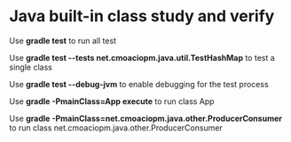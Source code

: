 # Java built-in class study and verify

Use **gradle test** to run all test

Use **gradle test --tests net.cmoaciopm.java.util.TestHashMap** to test a single class

Use **gradle test --debug-jvm** to enable debugging for the test process

Use **gradle -PmainClass=App execute** to run class App

Use **gradle -PmainClass=net.cmoaciopm.java.other.ProducerConsumer** to run class net.cmoaciopm.java.other.ProducerConsumer
